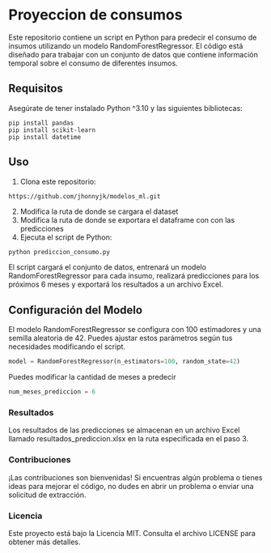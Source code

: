 
# Proyeccion de consumos


Este repositorio contiene un script en Python para predecir el consumo de insumos utilizando un modelo RandomForestRegressor. El código está diseñado para trabajar con un conjunto de datos que contiene información temporal sobre el consumo de diferentes insumos.

## Requisitos
Asegúrate de tener instalado Python ^3.10 y las siguientes bibliotecas:
```
pip install pandas 
pip install scikit-learn
pip install datetime

```
## Uso

1. Clona este repositorio:
```
https://github.com/jhonnyjk/modelos_ml.git
```
2. Modifica la ruta de donde se cargara el dataset
3. Modifica la ruta de donde se exportara el dataframe con con las predicciones
4. Ejecuta el script de Python:
```Python
python prediccion_consumo.py
```
El script cargará el conjunto de datos, entrenará un modelo RandomForestRegressor para cada insumo, realizará predicciones para los próximos 6 meses y exportará los resultados a un archivo Excel.

## Configuración del Modelo
El modelo RandomForestRegressor se configura con 100 estimadores y una semilla aleatoria de 42. Puedes ajustar estos parámetros según tus necesidades modificando el script.
```Python
model = RandomForestRegressor(n_estimators=100, random_state=42)
```
Puedes modificar la cantidad de meses a predecir
```Python
num_meses_prediccion = 6
```

### Resultados
Los resultados de las predicciones se almacenan en un archivo Excel llamado resultados_prediccion.xlsx en la ruta especificada en el paso 3.

### Contribuciones
¡Las contribuciones son bienvenidas! Si encuentras algún problema o tienes ideas para mejorar el código, no dudes en abrir un problema o enviar una solicitud de extracción.

### Licencia
Este proyecto está bajo la Licencia MIT. Consulta el archivo LICENSE para obtener más detalles.
